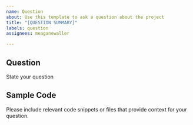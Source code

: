 ```yaml
---
name: Question
about: Use this template to ask a question about the project
title: "[QUESTION SUMMARY]"
labels: question
assignees: meaganewaller

---
```


## Question

State your question

## Sample Code

Please include relevant code snippets or files that provide context for your question.
